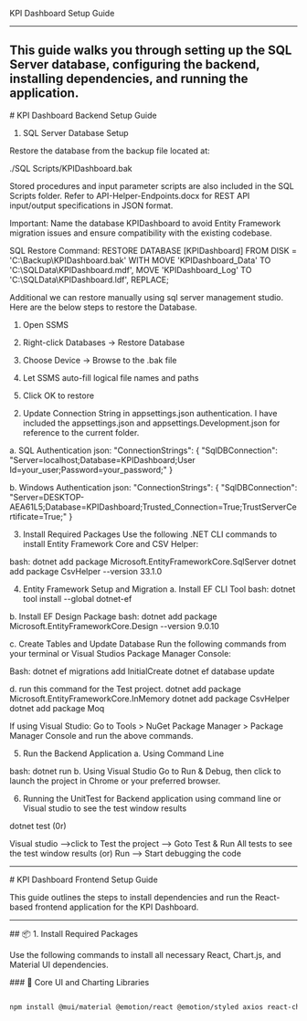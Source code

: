 KPI Dashboard Setup Guide

--------------------------------------------------------------------------------------------------------------------------------------------------------
This guide walks you through setting up the SQL Server database, configuring the backend, installing dependencies, and running the application.
--------------------------------------------------------------------------------------------------------------------------------------------------------
\# KPI Dashboard Backend Setup Guide

 1. SQL Server Database Setup

Restore the database from the backup file located at:

./SQL Scripts/KPIDashboard.bak

Stored procedures and input parameter scripts are also included in the SQL Scripts folder. Refer to API-Helper-Endpoints.docx for REST API input/output specifications in JSON format.

Important:
Name the database KPIDashboard to avoid Entity Framework migration issues and ensure compatibility with the existing codebase.

SQL Restore Command:
RESTORE DATABASE \[KPIDashboard]
FROM DISK = 'C:\\Backup\\KPIDashboard.bak'
WITH MOVE 'KPIDashboard\_Data' TO 'C:\\SQLData\\KPIDashboard.mdf',
MOVE 'KPIDashboard\_Log' TO 'C:\\SQLData\\KPIDashboard.ldf',
REPLACE;

Additional we can restore manually using sql server management studio. Here are the below steps to restore the Database.

  1) Open SSMS 

  2) Right-click Databases → Restore Database

  3) Choose Device → Browse to the .bak file

  4) Let SSMS auto-fill logical file names and paths

  5) Click OK to restore

 


2. Update Connection String in appsettings.json authentication. I have included the appsettings.json and appsettings.Development.json for reference to the current folder.

a. SQL Authentication
json:
"ConnectionStrings": {
"SqlDBConnection": "Server=localhost;Database=KPIDashboard;User Id=your\_user;Password=your\_password;"
}

b. Windows Authentication
json:
"ConnectionStrings": {
"SqlDBConnection": "Server=DESKTOP-AEA61L5;Database=KPIDashboard;Trusted\_Connection=True;TrustServerCertificate=True;"
}

3. Install Required Packages
Use the following .NET CLI commands to install Entity Framework Core and CSV Helper:

bash:
dotnet add package Microsoft.EntityFrameworkCore.SqlServer
dotnet add package CsvHelper --version 33.1.0



4. Entity Framework Setup and Migration
a. Install EF CLI Tool
bash:
dotnet tool install --global dotnet-ef

b. Install EF Design Package
bash:
dotnet add package Microsoft.EntityFrameworkCore.Design --version 9.0.10

c. Create Tables and Update Database
Run the following commands from your terminal or Visual Studios Package Manager Console:

Bash:
dotnet ef migrations add InitialCreate
dotnet ef database update

d. run this command for the Test project.
dotnet add package Microsoft.EntityFrameworkCore.InMemory
dotnet add package CsvHelper
dotnet add package Moq

If using Visual Studio: Go to Tools > NuGet Package Manager > Package Manager Console and run the above commands.

5. Run the Backend Application
a. Using Command Line

bash:
dotnet run
b. Using Visual Studio
Go to Run \& Debug, then click to launch the project in Chrome or your preferred browser.


6. Running the UnitTest for Backend application using command line or Visual studio  to see the test window results

dotnet test
 (0r)

Visual studio -->click to Test the project --> Goto Test & Run All tests to see the test window results
(or) Run --> Start debugging the code


------------------------------------------------------------------------------------------------------------------------------

\# KPI Dashboard Frontend Setup Guide


This guide outlines the steps to install dependencies and run the React-based frontend application for the KPI Dashboard.



---



\## 📦 1. Install Required Packages



Use the following commands to install all necessary React, Chart.js, and Material UI dependencies.



\### 🧱 Core UI and Charting Libraries



```bash

npm install @mui/material @emotion/react @emotion/styled axios react-chartjs-2 chart.js



